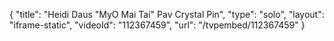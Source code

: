 {
    "title": "Heidi Daus \"MyO Mai Tai\" Pav Crystal Pin",
    "type": "solo",
    "layout": "iframe-static",
    "videoId": "112367459",
    "url": "\/tvpembed\/112367459"
}